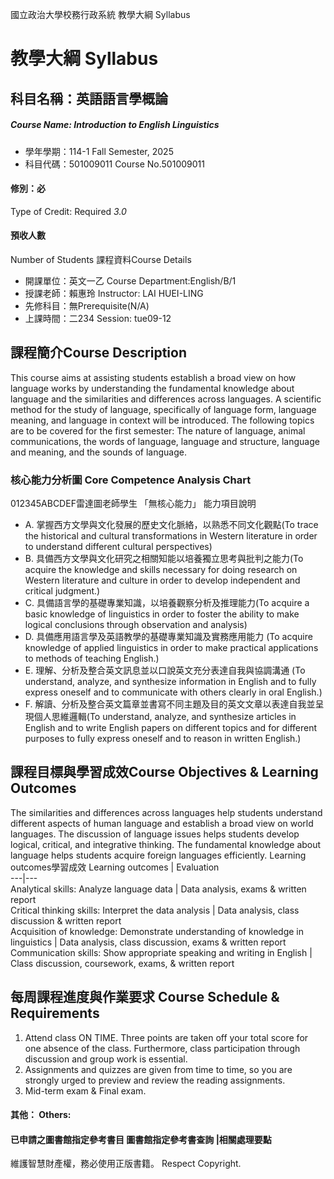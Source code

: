 國立政治大學校務行政系統 教學大綱 Syllabus
# 教學大綱 Syllabus
##  科目名稱：英語語言學概論
#####  Course Name: Introduction to English Linguistics
  * 學年學期：114-1 Fall Semester, 2025 
  * 科目代碼：501009011 Course No.501009011
#### 修別：必
Type of Credit: Required 
_3.0_
#### 預收人數
Number of Students
課程資料Course Details
  * 開課單位：英文一乙 Course Department:English/B/1 
  * 授課老師：賴惠玲 Instructor: LAI HUEI-LING 
  * 先修科目：無Prerequisite(N/A)
  * 上課時間：二234 Session: tue09-12
##  課程簡介Course Description
This course aims at assisting students establish a broad view on how language works by understanding the fundamental knowledge about language and the similarities and differences across languages. A scientific method for the study of language, specifically of language form, language meaning, and language in context will be introduced. The following topics are to be covered for the first semester: The nature of language, animal communications, the words of language, language and structure, language and meaning, and the sounds of language.
###  核心能力分析圖 Core Competence Analysis Chart
012345ABCDEF雷達圖老師學生
「無核心能力」 
能力項目說明
  * A. 掌握西方文學與文化發展的歷史文化脈絡，以熟悉不同文化觀點(To trace the historical and cultural transformations in Western literature in order to understand different cultural perspectives)
  * B. 具備西方文學與文化研究之相關知能以培養獨立思考與批判之能力(To acquire the knowledge and skills necessary for doing research on Western literature and culture in order to develop independent and critical judgment.)
  * C. 具備語言學的基礎專業知識，以培養觀察分析及推理能力(To acquire a basic knowledge of linguistics in order to foster the ability to make logical conclusions through observation and analysis)
  * D. 具備應用語言學及英語教學的基礎專業知識及實務應用能力 (To acquire knowledge of applied linguistics in order to make practical applications to methods of teaching English.)
  * E. 理解、分析及整合英文訊息並以口說英文充分表達自我與協調溝通 (To understand, analyze, and synthesize information in English and to fully express oneself and to communicate with others clearly in oral English.)
  * F. 解讀、分析及整合英文篇章並書寫不同主題及目的英文文章以表達自我並呈現個人思維邏輯(To understand, analyze, and synthesize articles in English and to write English papers on different topics and for different purposes to fully express oneself and to reason in written English.)
##  課程目標與學習成效Course Objectives & Learning Outcomes 
The similarities and differences across languages help students understand different aspects of human language and establish a broad view on world languages.
The discussion of language issues helps students develop logical, critical, and integrative thinking.
The fundamental knowledge about language helps students acquire foreign languages efficiently.
Learning outcomes學習成效
Learning outcomes |  Evaluation  
---|---  
Analytical skills: Analyze language data |  Data analysis, exams & written report  
Critical thinking skills: Interpret the data analysis |  Data analysis, class discussion & written report  
Acquisition of knowledge: Demonstrate understanding of knowledge in linguistics |  Data analysis, class discussion, exams & written report  
Communication skills: Show appropriate speaking and writing in English |  Class discussion, coursework, exams, & written report   
##  每周課程進度與作業要求 Course Schedule & Requirements
  1. Attend class ON TIME. Three points are taken off your total score for one absence of the class. Furthermore, class participation through discussion and group work is essential. 
  2. Assignments and quizzes are given from time to time, so you are strongly urged to preview and review the reading assignments. 
  3. Mid-term exam & Final exam.
####  其他： Others:
####  已申請之圖書館指定參考書目  圖書館指定參考書查詢 |相關處理要點
維護智慧財產權，務必使用正版書籍。 Respect Copyright.